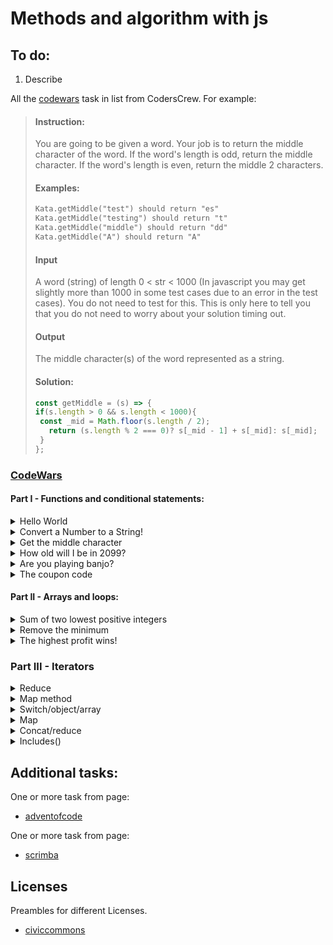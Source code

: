 # Methods and algorithm with js

## To do:
1) Describe

All the [codewars](https://www.codewars.com/) task in list from CodersCrew. For example:
  > #### Instruction:
  > You are going to be given a word. Your job is to return the middle 
  > character of the word. If the word's length is odd, return the middle character.
  > If the word's length is even, return the middle 2 characters.
  >
  > #### Examples:
  > ```txt
  > Kata.getMiddle("test") should return "es"
  > Kata.getMiddle("testing") should return "t"
  > Kata.getMiddle("middle") should return "dd"
  > Kata.getMiddle("A") should return "A"
  > ```
  >
  > #### Input
  > A word (string) of length 0 < str < 1000
  > (In javascript you may get slightly more than 1000 in some test cases due to an error in the test cases).
  > You do not need to test for this. This is only here to tell you that you do not need to worry about
  your solution timing out.
  >
  > #### Output
  > The middle character(s) of the word represented as a string.
  >
  > #### Solution:
  > ```javascript
  > const getMiddle = (s) => {
  > if(s.length > 0 && s.length < 1000){
  >  const _mid = Math.floor(s.length / 2);
  >    return (s.length % 2 === 0)? s[_mid - 1] + s[_mid]: s[_mid];
  >  }
  > };
  > ```
### [CodeWars](https://www.codewars.com/)
  #### Part I - Functions and conditional statements:
  
  <details>
    <summary>Hello World</summary>

  - ### Instruction

  > Make a simple function called greet that returns the most-famous "hello world!".
  >
  > - Style Points
  > - Sure, this is about as easy as it gets.
  >   But how clever can you be to create the most creative hello world you can think of?
  >   What is a "hello world" solution you would want to show your friends?
  
  - ### Solution
  
    ### Classic
    ```javascript
    const greet = () => {
      return "hello world!";
    };
    ```
    ### Short
    ```javascript
    const greet = () => "hello world!";
    ```
    #### Description:
    > TODO:
    
  </details>
  <details>
    <summary>Convert a Number to a String!</summary>
  
  - ### Instruction

    > We need a function that can transform a number into a string.
    > What ways of achieving this do you know?
    >
    > #### Examples
    >
    > - numberToString(123); //returns '123';
    > - numberToString(999); //returns '999';

  - ### Solution:
    #### Classic
    ```javascript
    const numberToString = num => {
         return num.toString();
    };
    ```
    #### Short
    ```javascript
    const numberToString = num => num.toString();
    ```
    #### Description:
    > TODO:
    
  </details>
  <details>
    <summary>Get the middle character</summary>
  
  - ### Instruction
    > You are going to be given a word. Your job is to return the middle character of the word.
    > If the word's length is odd, return the middle character. If the word's 
    length is even, return the middle 2 characters.
    >
    > #### Examples:
    >
    > ```txt
    > Kata.getMiddle("test") should return "es"
    > Kata.getMiddle("testing") should return "t"
    > Kata.getMiddle("middle") should return "dd"
    > Kata.getMiddle("A") should return "A"
    > ```
    > 
    > #### Input:
    > 
    > A word `(string)` of length `0 < str < 1000` (In javascript you may get slightly more 
    > than `1000` in some test cases due to an error in the test cases). 
    > You do not need to test for this. This is only here to tell 
    you that you do not need to worry about your solution timing out.
    >
    > #### Output:
    > 
    > The middle character(s) of the word represented as a string.
  - ### Solution:
    #### Classic:
    ```javascript
      const getMiddle = (s) => {
        if(s.length > 0 && s.length < 1000){
          const _p = (s.length % 2 === 0)? true: false;
          if(_p){
            const _id = s.length/2 - 1;
            return s[_id] + s[_id+1];
          } else {
              const _id = (s.length-1)/2;
              return s[_id];
          }
        }
      };
    ```
    #### Short:
    ```javascript
      const getMiddle = (s) => {
        if(s.length > 0 && s.length < 1000){
          const _mid = Math.floor(s.length / 2);
          return (s.length % 2 === 0)? s[_mid - 1] + s[_mid]: s[_mid];
        }
      };
    ```
    #### Description:
    > TODO:
    
  </details>
  <details>
    <summary>How old will I be in 2099?</summary>
  
  - ### Instruction:
    > Philip's just turned four and he wants to know how old he will be in various 
    years in the future such as 2090 or 3044. 
    > His parents can't keep up calculating this so they've begged you to help them
    out by writing a programme that can answer Philip's endless questions.
    > 
    > Your task is to write a function that takes two parameters: the year of birth 
    and the year to count years in relation to.
    > As Philip is getting more curious every day he may soon want to know how many 
    years it was until he would be born, so your function needs to work with both dates in the future and in the past.
    > 
    > Provide output in this format: For dates in the future: 
    > `"You are ... year(s) old."` 
    For dates in the past: `"You will be born in ... year(s)."` 
    > If the year of birth equals the year requested return: `"You were born this very year!"`
    > 
    > "..." are to be replaced by the number, followed and proceeded by a single space.
    > Mind that you need to account for both "year" and "years", depending on the result.
  - ### Solution:
    ```javascript
      const  calculateAge = (w1, w2) => {
        const age = w2 - w1;
        if (age === 0) return `You were born this very year!`;
          return (age > 0)?
            `You are ${age} year${age>1?'s':''} old.`:
            `You will be born in ${-age} year${-age>1?'s':''}.`;
      };
    ```
    #### Description:
      > TODO:
  </details>
  <details>
    <summary>Are you playing banjo?</summary>
  
  - ### Instruction:
    > Create a function which answers the question "Are you playing banjo?".
    If your name starts with the letter "R" or lower case "r", you are playing banjo!
    > 
    > The function takes a name as its only argument, and returns one of the following strings:
    > 
    > #### Examples:
    > ```javascript
    > name + " plays banjo" 
    > name + " does not play banjo"
    > ```
    > 
    > Names given are always valid strings.
  - ### Solution:
    ```javascript
      const areYouPlayingBanjo = name => {
          return (name[0].toUpperCase() ==="R")?
                `${name} plays banjo`:
                `${name} does not play banjo`;
      }
    ```
    #### Description:
      > TODO:
  
  </details>
  <details>
    <summary>The coupon code</summary>
  
  - ### Instruction:
    > #### Story:
    > 
    > Your online store likes to give out coupons for special occasions.
    Some customers try to cheat the system by entering invalid codes or using expired coupons.
    > 
    > #### Task:
    > 
    > Your mission:
    > Write a function called `checkCoupon` which verifies that a coupon code is valid and not expired.
    >
    > A coupon is no more valid on the day `AFTER` the expiration date. 
    > All dates will be passed as strings in this format: `"MONTH DATE, YEAR"`.
    > 
    > #### Examples:
    >
    > ```javascript
    >   checkCoupon("123", "123", "July 9, 2015", "July 9, 2015")  ===  true
    >   checkCoupon("123", "123", "July 9, 2015", "July 2, 2015")  ===  false
    > ```
  - ### Solution:
    #### Classic
    ```javascript
      const checkCoupon = (enteredCode, correctCode, currentDate, expirationDate) => {
        const months = [
          "January", "February", "March", "April", "May",
          "June", "July", "August", "September", "October",
          "November", "December"];
    
        if (enteredCode === correctCode){
          const [_cmonth_day, _cyear] = currentDate.split(',');
          const [_emonth_day, _eyear] = expirationDate.split(',');
          if(Number(_cyear) <= Number(_eyear)){
              let [_cmonth, _cday] = _cmonth_day.split(' ');
              let [_emonth, _eday] = _emonth_day.split(' ');
              _cmonth = months.indexOf(_cmonth);
              _emonth = months.indexOf(_emonth);
              if(_cmonth < _emonth){
                  return true;
              } else if(_cmonth === _emonth) {
                return (Number(_cday) <= Number(_eday))? true: false;
              } else return false;
          } else return false;
      } else return false;
    };
    ```
    ### Short:
    ```javascript
      const checkCoupon = (enteredCode, correctCode, currentDate, expirationDate) => {
          return enteredCode === correctCode && Date.parse(expirationDate) >= Date.parse(currentDate);
      };
    ```
    #### Description:
      > `Classic` version it does not take into account any date notation other than: `Month day, year`
      > So this Version is incorrect/bad.
      
  </details>
  
  #### Part II - Arrays and loops:
  
  <details>
    <summary>Sum of two lowest positive integers</summary>
  
  - ### Instruction
    > Create a function that returns the sum of the two lowest positive numbers 
    given an array of minimum `4` positive integers. 
    > No floats or non-positive integers will be passed.
    >
    > For example, when an array is passed like `[19, 5, 42, 2, 77]`, the output should be `7`.
    >
    > - #### Example:
    > ```txt
    > [10, 343445353, 3453445, 3453545353453] should return 3453455.
    > ```
  - ### Solution
    #### Classic
    ```javascript
      const sumTwoSmallestNumbers = (numbers) => {  
        numbers = numbers.sort((a, b) => a - b);
        numbers = numbers.slice(0, 2);
        return numbers.reduce((a, b) => a+b);
      }
    ```
    #### Short
    ```javascript
      const sumTwoSmallestNumbers = (numbers) => {  
        return numbers
          .sort((a, b) => a - b)
          .slice(0, 2)
          .reduce((a, b) => a+b);
     }
    ```
    #### Description:
    > TODO:
  
  </details>
  <details>
    <summary>Remove the minimum</summary>
  
  - ### Instruction
    > #### The museum of incredible dull things
    > 
    > The museum of incredible dull things wants to get rid of some exhibitions. 
    > Miriam, the interior architect, comes up with a plan to remove the most boring exhibitions.
    > She gives them a rating, and then removes the one with the lowest rating.
    >
    > However, just as she finished rating all exhibitions, she's off to an important fair,
    > so she asks you to write a program that tells her the ratings of the items after
    > one removed the lowest one. Fair enough.
    >
    > #### Task
    > Given an array of integers, remove the smallest value. Do not mutate the original array/list.
    > If there are multiple elements with the same value, remove the one with a lower index.
    > If you get an empty array/list, return an empty array/list.
    >
    > Don't change the order of the elements that are left.
    > 
    > #### Examples
    > ```javascript
    > removeSmallest([1,2,3,4,5]) = [2,3,4,5]
    > removeSmallest([5,3,2,1,4]) = [5,3,2,4]
    > removeSmallest([2,2,1,2,1]) = [2,2,2,1]
    > ```
  - ### Solution
    #### Clasic
    ```javascript
    const removeSmallest = (numbers) => {
      let v = numbers[0];
      let new_tab = [];
      
      
      for(i=1; i < numbers.length; i++){
        if (v > numbers[i]) {v = numbers[i];}
      }
      
      for(i = 0; i < numbers.length; i++){
        if(i !== numbers.indexOf(v)){
          new_tab.push(numbers[i]);
        }
      }
    return new_tab;
    };
    ```
    #### Short
    ```javascript
      const removeSmallest = (numbers) => {
        let new_tab = [...numbers];
        new_tab.splice(numbers.indexOf(Math.min(...numbers)), 1);
        return new_tab;
      };
    ```
    #### Description:
    > TODO:
    
  </details>
  <details>
    <summary>The highest profit wins!</summary>
  
  - ### Instruction
    > #### Story
    > 
    > Ben has a very simple idea to make some profit: he buys something and sells it again.
    > Of course, this wouldn't give him any profit at all if he was simply to buy and
    > sell it at the same price. Instead, he's going to buy it for the
    lowest possible price and sell it at the highest.
    >
    > #### Task
    >
    > Write a function that returns both the minimum and maximum number of the given list/array.
    > 
    > Examples
    > ```javascript
    > minMax([1,2,3,4,5])   == [1,5]
    > minMax([2334454,5])   == [5, 2334454]
    > minMax([1])           == [1, 1]
    > ```
    >
    > #### Remarks
    >
    > All arrays or lists will always have at least one element, 
    so you don't need to check the length. 
    > Also, your function will always get an array or a list, 
    you don't have to check for `null`, `undefined` or similar.
  
  - ### Solution
    ```javascript
      const minMax = (arr) => {
        return [arr.sort((a, b) => a-b)[0], 
                arr.sort((a, b) => a-b)[arr.length -1]];
      };
    ```
    #### Description:
    > TODO:
    
  </details>
  
  ### Part III - Iterators
  
  <details>
    <summary>Reduce</summary>
  
  - ### Instruction:
    > In this kata you will create a function that takes a list of
    non-negative integers and strings and returns a new list with the strings filtered out.
    > 
    > #### Examples:
    > 
    > ```javascript
    >   filter_list([1,2,'a','b']) == [1,2]
    >   filter_list([1,'a','b',0,15]) == [1,0,15]
    >   filter_list([1,2,'aasf','1','123',123]) == [1,2,123]
    > ```
  
  - ### Solution:
    ```javascript
      const filter_list = (l) => l.filter(l => typeof l == 'number');
    ```
    #### Description:
    > TODO:
    
  </details>
  <details>
    <summary>Map method</summary>
  
  - ### Instruction:
    > The Western Suburbs Croquet Club has two categories of membership, Senior and Open. 
    They would like your help with an application form that will tell prospective members which category they will be placed.
    > 
    > To be a senior, a member must be at least 55 years old and have a handicap greater than 7.
    > In this croquet club, handicaps range from -2 to +26; the better the player the lower the handicap.
    >
    > #### Input:
    > Input will consist of a list of lists containing two items each. 
    Each list contains information for a single potential member. 
    > Information consists of an integer for the person's age and an integer for the person's handicap.
    >
    > Note for F#: The input will be of (int list list) which is a List<List>
    >
    > #### Example Input:
    > 
    > ```javascript
    > [[18, 20],[45, 2],[61, 12],[37, 6],[21, 21],[78, 9]]
    > ```
    > #### Output
    > 
    > Output will consist of a list of string values (in Haskell: Open or Senior)
    > stating whether the respective member is to be placed in the senior or open category.
    > 
    > #### Example Output:
    > ```javascript
    > ["Open", "Open", "Senior", "Open", "Open", "Senior"]
    > ```
  
  - ### Solution
    #### Classic
    ```javascript
      const openOrSenior = data => data.map(d => {
        if(d[0] >= 55 && d[1] > 7) return 'Senior';
          else return 'Open';
      });
    ```
    #### Short
    ```javascript
      const openOrSenior = data => data.map( ([age, v]) => ( age >= 55 && v > 7)? 'Senior': 'Open');
    ```
    #### Description:
    > TODO:
    
  </details>
  <details>
    <summary>Switch/object/array</summary>
  
  - ### Instruction:
    > Complete the function which returns the weekday according to the input number:
    >
    > ```javascript
    > 1 returns "Sunday"
    > 2 returns "Monday"
    > 3 returns "Tuesday"
    > 4 returns "Wednesday"
    > 5 returns "Thursday"
    > 6 returns "Friday"
    > 7 returns "Saturday"
    > ```
    >
    > Otherwise returns `"Wrong, please enter a number between 1 and 7"`
  - ### Solution
    ```javascript
      function whatday(num) { 
        switch(num){
            case 1:
              return "Sunday";
              break;
            case 2:
              return "Monday";
              break;
            case 3:
              return "Tuesday";
              break;
            case 4:
              return "Wednesday";
              break;
            case 5:
              return "Thursday";
              break;
            case 6:
              return "Friday";
              break;
            case 7:
              return "Saturday";
              break;
            default:
              return "Wrong, please enter a number between 1 and 7";
              break;
        }
      }
    ```
    #### Description:
    > TODO:
    
  </details>
  <details>
    <summary>Map</summary>
  
  - ### Instruction:
    > Given an array of integers, return a new array with each value doubled.
    >
    > #### Examples:
    >
    > ```javascript [1, 2, 3] --> [2, 4, 6] ```
    >
    > For the beginner, try to use the `map` method - it comes in very handy quite a lot so is a good one to know.
  - ### Solution
    ```javascript
      const maps = (x) => x.map(i=>i*2);
    ```
    #### Description:
    > TODO:
    
  </details>
  <details>
    <summary>Concat/reduce</summary>
  
  - ### Instruction:
    > I'm new to coding and now I want to get the sum of two arrays...actually the sum
    of all their elements. I'll appreciate for your help.
    > 
    > P.S. Each array includes only integer numbers. Output is a number too.
  - ### Solution
    ```javascript
      const arrayPlusArray = (arr1, arr2) => arr1.concat(arr2).reduce((a, cv) => a + cv);
    ```
    #### Description:
    > TODO:
    
  </details>
  <details>
    <summary>Includes()</summary>
  
  - ### Instruction:
    > You will be given an array `a` and a value `x`.
    All you need to do is check whether the provided array contains the value.
    >
    > Array can contain numbers or strings. `X` can be either.
    >
    > Return `true` if the array contains the `value`, false if not.
  - ### Solution
    ```javascript
      const check = (a, x) => a.includes(x);
    ```
  </details>
    
## Additional tasks:

One or more task from page:

- [adventofcode](https://adventofcode.com/)

One or more task from page:

- [scrimba](https://scrimba.com/learn/adventcalendar)

## Licenses

Preambles for different Licenses.

- [civiccommons](http://wiki.civiccommons.org/Choosing_a_License/)
